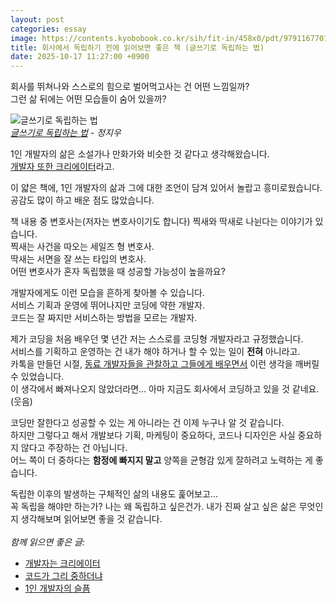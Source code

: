 ```yaml
---
layout: post
categories: essay
image: https://contents.kyobobook.co.kr/sih/fit-in/458x0/pdt/9791167701374.jpg
title: 회사에서 독립하기 전에 읽어보면 좋은 책 (글쓰기로 독립하는 법)
date: 2025-10-17 11:27:00 +0900
---
```


회사를 뛰쳐나와 스스로의 힘으로 벌어먹고사는 건 어떤 느낌일까?  
그런 삶 뒤에는 어떤 모습들이 숨어 있을까?

![글쓰기로 독립하는 법](https://contents.kyobobook.co.kr/sih/fit-in/458x0/pdt/9791167701374.jpg)  
*[글쓰기로 독립하는 법](https://product.kyobobook.co.kr/detail/S000217843593) - 정지우*

1인 개발자의 삶은 소설가나 만화가와 비슷한 것 같다고 생각해왔습니다.  
[개발자 또한 크리에이터](/essay/2023/08/07/developer-is-a-creator.html)라고.

이 얇은 책에, 1인 개발자의 삶과 그에 대한 조언이 담겨 있어서 놀랍고 흥미로웠습니다.  
공감도 많이 하고 배운 점도 많았습니다.

책 내용 중 변호사는(저자는 변호사이기도 합니다) 찍새와 딱새로 나뉜다는 이야기가 있습니다.  
찍새는 사건을 따오는 세일즈 형 변호사.  
딱새는 서면을 잘 쓰는 타입의 변호사.  
어떤 변호사가 혼자 독립했을 때 성공할 가능성이 높을까요?

개발자에게도 이런 모습을 흔하게 찾아볼 수 있습니다.  
서비스 기획과 운영에 뛰어나지만 코딩에 약한 개발자.  
코드는 잘 짜지만 서비스하는 방법을 모르는 개발자.

제가 코딩을 처음 배우던 몇 년간 저는 스스로를 코딩형 개발자라고 규정했습니다.  
서비스를 기획하고 운영하는 건 내가 해야 하거나 할 수 있는 일이 **전혀** 아니라고.  
카톡을 만들던 시절, [동료 개발자들을 관찰하고 그들에게 배우면서](/essay/2021/10/02/코드가-그리-중하더냐.html) 이런 생각을 깨버릴 수 있었습니다.  
이 생각에서 빠져나오지 않았더라면... 아마 지금도 회사에서 코딩하고 있을 것 같네요. (웃음)

코딩만 잘한다고 성공할 수 있는 게 아니라는 건 이제 누구나 알 것 같습니다.  
하지만 그렇다고 해서 개발보다 기획, 마케팅이 중요하다, 코드나 디자인은 사실 중요하지 않다고 주장하는 건 아닙니다.  
어느 쪽이 더 중하다는 **함정에 빠지지 말고** 양쪽을 균형감 있게 잘하려고 노력하는 게 좋습니다.

독립한 이후의 발생하는 구체적인 삶의 내용도 훑어보고...  
꼭 독립을 해야만 하는가? 나는 왜 독립하고 싶은건가. 내가 진짜 살고 싶은 삶은 무엇인지 생각해보며 읽어보면 좋을 것 같습니다.
<br>
<br>
*함께 읽으면 좋은 글:*
* [개발자는 크리에이터](/essay/2023/08/07/developer-is-a-creator.html)
* [코드가 그리 중하더냐](/essay/2021/10/02/코드가-그리-중하더냐.html)
* [1인 개발자의 슬픔](/essay/2022/04/05/one-developer-sorrow.html)
